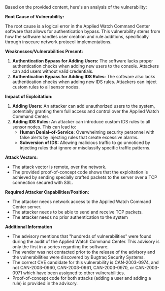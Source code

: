 Based on the provided content, here's an analysis of the vulnerability:

**Root Cause of Vulnerability:**

The root cause is a logical error in the Applied Watch Command Center software that allows for authentication bypass. This vulnerability stems from how the software handles user creation and rule additions, specifically through insecure network protocol implementations.

**Weaknesses/Vulnerabilities Present:**

1.  **Authentication Bypass for Adding Users:** The software lacks proper authentication checks when adding new users to the console. Attackers can add users without valid credentials.
2.  **Authentication Bypass for Adding IDS Rules:** The software also lacks authentication checks when adding new IDS rules. Attackers can inject custom rules to all sensor nodes.

**Impact of Exploitation:**

1.  **Adding Users:** An attacker can add unauthorized users to the system, potentially granting them full access and control over the Applied Watch Command Center.
2.  **Adding IDS Rules:** An attacker can introduce custom IDS rules to all sensor nodes. This can lead to:
    *   **Human Denial-of-Service:** Overwhelming security personnel with false alerts by injecting rules that create excessive alarms.
    *   **Subversion of IDS:** Allowing malicious traffic to go unnoticed by injecting rules that ignore or misclassify specific traffic patterns.

**Attack Vectors:**

*   The attack vector is remote, over the network.
*   The provided proof-of-concept code shows that the exploitation is achieved by sending specially crafted packets to the server over a TCP connection secured with SSL.

**Required Attacker Capabilities/Position:**

*   The attacker needs network access to the Applied Watch Command Center server.
*   The attacker needs to be able to send and receive TCP packets.
*   The attacker needs no prior authentication to the system

**Additional Information**

*   The advisory mentions that "hundreds of vulnerabilities" were found during the audit of the Applied Watch Command Center. This advisory is only the first in a series regarding the software.
*   The vendor was not contacted prior to the release of the advisory and the vulnerabilities were discovered by Bugtraq Security Systems.
*   The correct CVE candidate for this vulnerability is CAN-2003-0974, and not CAN-2003-0960, CAN-2003-0961, CAN-2003-0970, or CAN-2003-0971 which have been assigned to other vulnerabilities.
*   Proof-of-concept code for both attacks (adding a user and adding a rule) is provided in the advisory.